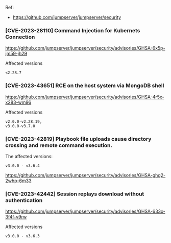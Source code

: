 Ref:
- https://github.com/jumpserver/jumpserver/security


### [CVE-2023-28110] Command Injection for Kubernets Connection
https://github.com/jumpserver/jumpserver/security/advisories/GHSA-6x5p-jm59-jh29

Affected versions
```
<2.28.7
```

### [CVE-2023-43651] RCE on the host system via MongoDB shell
https://github.com/jumpserver/jumpserver/security/advisories/GHSA-4r5x-x283-wm96


Affected versions
```
v2.0.0-v2.28.19,
v3.0.0-v3.7.0
```

### [CVE-2023-42819] Playbook file uploads cause directory crossing and remote command execution.
The affected versions:
```
v3.0.0 - v3.6.4
```
https://github.com/jumpserver/jumpserver/security/advisories/GHSA-ghg2-2whp-6m33


### [CVE-2023-42442] Session replays download without authentication
https://github.com/jumpserver/jumpserver/security/advisories/GHSA-633x-3f4f-v9rw


Affected versions
```
v3.0.0 - v3.6.3
```
